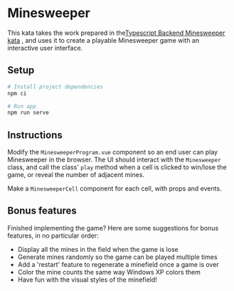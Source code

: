 # Minesweeper

This kata takes the work prepared in
the[Typescript Backend Minesweeper kata](https://github.com/Kpler/typescript-katas/tree/main/typescript-backend-katas/src/minesweeper)
, and uses it to create a playable Minesweeper game with an interactive user interface.

## Setup

```sh
# Install project dependencies
npm ci

# Run app
npm run serve
```

## Instructions

Modify the `MinesweeperProgram.vue` component so an end user can play Minesweeper in the browser. 
The UI should interact
with the `Minesweeper` class, 
and call the class' `play` method when a cell is clicked to win/lose the game, or reveal
the number of adjacent mines.

Make a `MinesweeperCell` component for each cell, with props and events.

## Bonus features

Finished implementing the game? Here are some suggestions for bonus features, in no particular order:

- Display all the mines in the field when the game is lose
- Generate mines randomly so the game can be played multiple times
- Add a 'restart' feature to regenerate a minefield once a game is over
- Color the mine counts the same way Windows XP colors them
- Have fun with the visual styles of the minefield!
